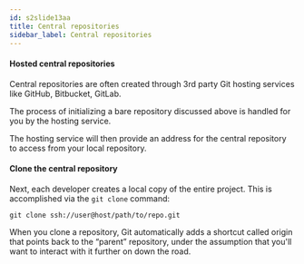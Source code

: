 ```yaml
---
id: s2slide13aa
title: Central repositories
sidebar_label: Central repositories
---
```




<!-- ![xxx](https://raw.githubusercontent.com/ChickenKyiv/awesome-git-article/master/img/merge/simple-git-flow.png) -->

#### Hosted central repositories

Central repositories are often created through 3rd party Git hosting services like GitHub, Bitbucket, GitLab.

The process of initializing a bare repository discussed above is handled for you by the hosting service.

The hosting service will then provide an address for the central repository to access from your local repository.

#### Clone the central repository

Next, each developer creates a local copy of the entire project. This is accomplished via the `git clone` command:

`git clone ssh://user@host/path/to/repo.git`

When you clone a repository, Git automatically adds a shortcut called origin that points back to the “parent” repository, under the assumption that you'll want to interact with it further on down the road.
